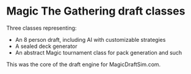 Magic The Gathering draft classes
=============
Three classes representing:
 - An 8 person draft, including AI with customizable strategies
 - A sealed deck generator
 - An abstract Magic tournament class for pack generation and such

This was the core of the draft engine for MagicDraftSim.com.
